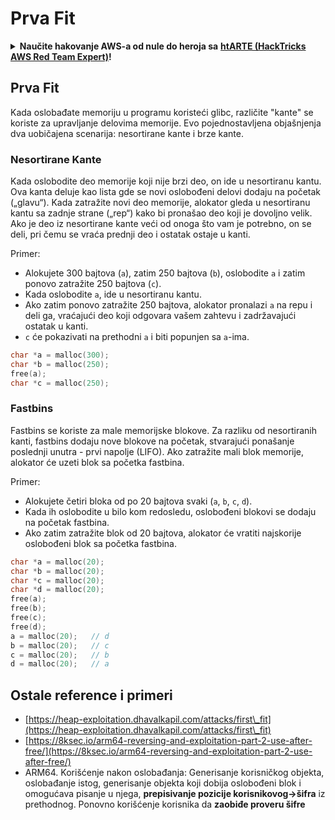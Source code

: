 # Prva Fit

<details>

<summary><strong>Naučite hakovanje AWS-a od nule do heroja sa</strong> <a href="https://training.hacktricks.xyz/courses/arte"><strong>htARTE (HackTricks AWS Red Team Expert)</strong></a><strong>!</strong></summary>

Drugi načini podrške HackTricks-u:

* Ako želite da vidite svoju **kompaniju reklamiranu na HackTricks-u** ili da **preuzmete HackTricks u PDF formatu** proverite [**PLANOVE ZA PRETPLATU**](https://github.com/sponsors/carlospolop)!
* Nabavite [**zvanični PEASS & HackTricks swag**](https://peass.creator-spring.com)
* Otkrijte [**Porodicu PEASS**](https://opensea.io/collection/the-peass-family), našu kolekciju ekskluzivnih [**NFT-ova**](https://opensea.io/collection/the-peass-family)
* **Pridružite se** 💬 [**Discord grupi**](https://discord.gg/hRep4RUj7f) ili [**telegram grupi**](https://t.me/peass) ili nas **pratite** na **Twitteru** 🐦 [**@hacktricks\_live**](https://twitter.com/hacktricks\_live)**.**
* **Podelite svoje hakovanje trikove slanjem PR-ova na** [**HackTricks**](https://github.com/carlospolop/hacktricks) i [**HackTricks Cloud**](https://github.com/carlospolop/hacktricks-cloud) github repozitorijume.

</details>

## **Prva Fit**

Kada oslobađate memoriju u programu koristeći glibc, različite "kante" se koriste za upravljanje delovima memorije. Evo pojednostavljena objašnjenja dva uobičajena scenarija: nesortirane kante i brze kante.

### Nesortirane Kante

Kada oslobodite deo memorije koji nije brzi deo, on ide u nesortiranu kantu. Ova kanta deluje kao lista gde se novi oslobođeni delovi dodaju na početak („glavu“). Kada zatražite novi deo memorije, alokator gleda u nesortiranu kantu sa zadnje strane („rep“) kako bi pronašao deo koji je dovoljno velik. Ako je deo iz nesortirane kante veći od onoga što vam je potrebno, on se deli, pri čemu se vraća prednji deo i ostatak ostaje u kanti.

Primer:

* Alokujete 300 bajtova (`a`), zatim 250 bajtova (`b`), oslobodite `a` i zatim ponovo zatražite 250 bajtova (`c`).
* Kada oslobodite `a`, ide u nesortiranu kantu.
* Ako zatim ponovo zatražite 250 bajtova, alokator pronalazi `a` na repu i deli ga, vraćajući deo koji odgovara vašem zahtevu i zadržavajući ostatak u kanti.
* `c` će pokazivati na prethodni `a` i biti popunjen sa `a`-ima.
```c
char *a = malloc(300);
char *b = malloc(250);
free(a);
char *c = malloc(250);
```
### Fastbins

Fastbins se koriste za male memorijske blokove. Za razliku od nesortiranih kanti, fastbins dodaju nove blokove na početak, stvarajući ponašanje poslednji unutra - prvi napolje (LIFO). Ako zatražite mali blok memorije, alokator će uzeti blok sa početka fastbina.

Primer:

* Alokujete četiri bloka od po 20 bajtova svaki (`a`, `b`, `c`, `d`).
* Kada ih oslobodite u bilo kom redosledu, oslobođeni blokovi se dodaju na početak fastbina.
* Ako zatim zatražite blok od 20 bajtova, alokator će vratiti najskorije oslobođeni blok sa početka fastbina.
```c
char *a = malloc(20);
char *b = malloc(20);
char *c = malloc(20);
char *d = malloc(20);
free(a);
free(b);
free(c);
free(d);
a = malloc(20);   // d
b = malloc(20);   // c
c = malloc(20);   // b
d = malloc(20);   // a
```
## Ostale reference i primeri

* [https://heap-exploitation.dhavalkapil.com/attacks/first\_fit](https://heap-exploitation.dhavalkapil.com/attacks/first\_fit)
* [https://8ksec.io/arm64-reversing-and-exploitation-part-2-use-after-free/](https://8ksec.io/arm64-reversing-and-exploitation-part-2-use-after-free/)
* ARM64. Korišćenje nakon oslobađanja: Generisanje korisničkog objekta, oslobađanje istog, generisanje objekta koji dobija oslobođeni blok i omogućava pisanje u njega, **prepisivanje pozicije korisnikovog->šifra** iz prethodnog. Ponovno korišćenje korisnika da **zaobiđe proveru šifre**
